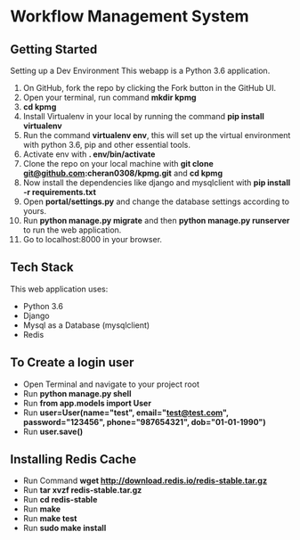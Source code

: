 # Workflow Management System

## Getting Started
Setting up a Dev Environment
This webapp is a Python 3.6 application.

1. On GitHub, fork the repo by clicking the Fork button in the GitHub UI.
2. Open your terminal, run command **mkdir kpmg**
3. **cd kpmg**
4. Install Virtualenv in your local by running the command **pip install virtualenv**
5. Run the command **virtualenv env**, this will set up the virtual environment with python 3.6, pip and other essential tools.
6. Activate env with **. env/bin/activate**
7. Clone the repo on your local machine with **git clone git@github.com:cheran0308/kpmg.git** and **cd kpmg**
8. Now install the dependencies like django and mysqlclient with **pip install -r requirements.txt**
9. Open **portal/settings.py** and change the database settings according to yours.
10. Run **python manage.py migrate** and then **python manage.py runserver** to run the web application.
11. Go to localhost:8000 in your browser.

## Tech Stack
This web application uses:

* Python 3.6
* Django
* Mysql as a Database (mysqlclient)
* Redis

## To Create a login user

* Open Terminal and navigate to your project root
* Run **python manage.py shell**
* Run **from app.models import User**
* Run **user=User(name="test", email="test@test.com", password="123456", phone="987654321", dob="01-01-1990")**
* Run **user.save()**

## Installing Redis Cache

* Run Command **wget http://download.redis.io/redis-stable.tar.gz**
* Run **tar xvzf redis-stable.tar.gz**
* Run **cd redis-stable**
* Run **make**
* Run **make test**
* Run **sudo make install**
